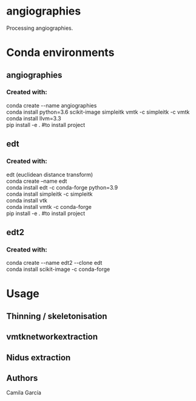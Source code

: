 # angiographies

Processing angiographies.

# Conda environments

## angiographies

### Created with:
conda create --name angiographies<br>
conda install python=3.6 scikit-image simpleitk vmtk -c simpleitk -c vmtk<br>
conda install llvm=3.3<br>
pip install -e . #to install project <br>

## edt

### Created with:
edt (euclidean distance transform)<br>
conda create –name edt<br>
conda install edt -c conda-forge python=3.9<br>
conda install simpleitk -c simpleitk<br>
conda install vtk<br>
conda install vmtk -c conda-forge<br>
pip install -e . #to install project <br>

## edt2

### Created with:<br>
conda create --name edt2 --clone edt<br>
conda install scikit-image -c conda-forge<br>


# Usage

## Thinning / skeletonisation

## vmtknetworkextraction

## Nidus extraction


## Authors
Camila García

